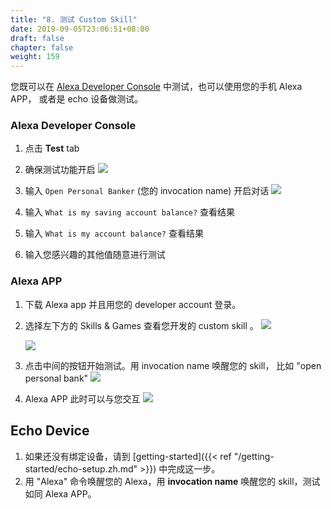 ```yaml
---
title: "8. 测试 Custom Skill"
date: 2019-09-05T23:06:51+08:00
draft: false
chapter: false
weight: 159
---
```


您既可以在 [Alexa Developer Console](https://developer.amazon.com/alexa/console/ask) 中测试，也可以使用您的手机 Alexa APP， 或者是 echo 设备做测试。 


### Alexa Developer Console
1. 点击 **Test** tab

1. 确保测试功能开启
    ![](/images/ask/test-alexa.png)

1. 输入 `Open Personal Banker` (您的 invocation name) 开启对话
    ![](/images/ask/start-alexa.png)

1. 输入 `What is my saving account balance?` 查看结果

1. 输入 `What is my account balance?`  查看结果

1. 输入您感兴趣的其他值随意进行测试

### Alexa APP
1. 下载 Alexa app 并且用您的 developer account 登录。

1. 选择左下方的 Skills & Games 查看您开发的 custom skill 。
   ![](/images/ask/alexa-app-skills.jpeg?width=300)
   
   ![](/images/ask/alexa-app-dev-skill.jpeg?width=300)
   
1. 点击中间的按钮开始测试。用 invocation name 唤醒您的 skill， 比如 "open personal bank"
   ![](/images/ask/alexa-app-test-button.jpeg?width=300)
 
1. Alexa APP 此时可以与您交互
   ![](/images/ask/alexa-app-response.png?width=300)
   

## Echo Device
1. 如果还没有绑定设备，请到 [getting-started]({{< ref "/getting-started/echo-setup.zh.md" >}}) 中完成这一步。
1. 用 "Alexa" 命令唤醒您的 Alexa，用 **invocation name** 唤醒您的 skill，测试如同 Alexa APP。